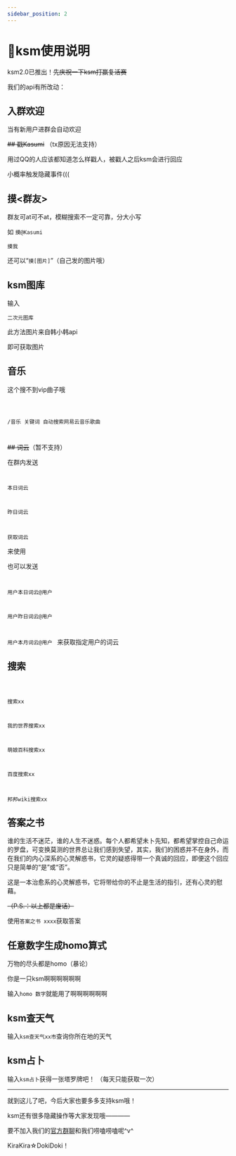 ```yaml
---
sidebar_position: 2
---
```


# 📜ksm使用说明

ksm2.0已推出！~~先庆祝一下ksm打赢复活赛~~

我们的api有所改动：

## 入群欢迎

当有新用户进群会自动欢迎

~~## 戳Kasumi~~ （tx原因无法支持）

用过QQ的人应该都知道怎么样戳人，被戳人之后ksm会进行回应

小概率触发隐藏事件(((


## 摸<群友>

群友可at可不at，模糊搜索不一定可靠，分大小写

如 <code>摸@Kasumi</code>

<code>摸我</code>

还可以“<code>摸\[图片\]</code>”（自己发的图片哦）

## ksm图库

输入

<code>二次元图库</code>

此方法图片来自韩小韩api

即可获取图片





## 音乐

这个搜不到vip曲子哦

<code>

/音乐 关键词
自动搜索网易云音乐歌曲


</code>

~~## 词云~~（暂不支持）

在群内发送
<code>

本日词云

昨日词云

获取词云
</code>

来使用

也可以发送
<code>

用户本日词云@用户

用户昨日词云@用户

用户本月词云@用户
</code>
来获取指定用户的词云 

## 搜索

<code>

搜索xx

我的世界搜索xx

萌娘百科搜索xx

百度搜索xx

邦邦wiki搜索xx
</code>



## 答案之书 

谁的生活不迷茫，谁的人生不迷惑。每个人都希望未卜先知，都希望掌控自己命运的罗盘，可变换莫测的世界总让我们感到失望，其实，我们的困惑并不在身外，而在我们的内心深系的心灵解惑书，它灵的疑惑得带一个真诚的回应，即便这个回应只是简单的“是”或“否”。

这是一本治愈系的心灵解惑书，它将带给你的不止是生活的指引，还有心灵的慰藉。

~~（P.S.：以上都是废话）~~

使用<code>答案之书 xxxx</code>获取答案

## 任意数字生成homo算式

万物的尽头都是homo（暴论）

你是一只ksm啊啊啊啊啊啊

输入<code>homo 数字</code>就能用了啊啊啊啊啊啊

## ksm查天气

输入<code>ksm查天气xx市</code>查询你所在地的天气

## ksm占卜

输入<code>ksm占卜</code>获得一张塔罗牌吧！
（每天只能获取一次）



***



就到这儿了吧，今后大家也要多多支持ksm哦！

ksm还有很多隐藏操作等大家发现哦————

要不加入我们的[官方群聊](http://qm.qq.com/cgi-bin/qm/qr?_wv=1027&k=Lqal0PCVCKBlG22gu-9soLlaRqffOpJA&authKey=Gh%2BoZD%2FWg2t8%2BT0jAkmQ7QLQblOHNw%2FSr5tQwoka5I55JW94TzFqNPdm7kM4gJUC&noverify=0&group_code=737704963)和我们唠嗑唠嗑呢^v^

KiraKira☆DokiDoki！
